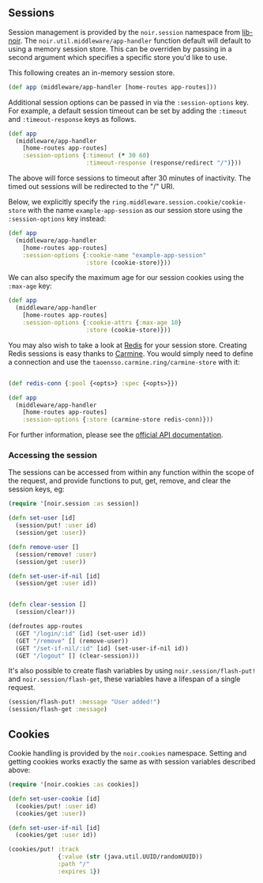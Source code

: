 ## Sessions

Session management is provided by the `noir.session` namespace from [lib-noir](https://github.com/noir-clojure/lib-noir).
The `noir.util.middleware/app-handler` function default will default to using a memory session
store. This can be overriden by passing in a second argument which specifies a specific store you'd like to use.

This following creates an in-memory session store.

```clojure
(def app (middleware/app-handler [home-routes app-routes]))
```

Additional session options can be passed in via the `:session-options` key. For example, a default session timeout can be set by adding the `:timeout` and `:timeout-response` keys as follows.

```clojure
(def app
  (middleware/app-handler
    [home-routes app-routes]
    :session-options {:timeout (* 30 60)
                      :timeout-response (response/redirect "/")}))
```

The above will force sessions to timeout after 30 minutes of inactivity. The timed out sessions will be redirected to the "/" URI.


Below, we explicitly specify the `ring.middleware.session.cookie/cookie-store` with the name `example-app-session` as our session store using the `:session-options` key instead:

```clojure
(def app
  (middleware/app-handler
    [home-routes app-routes]
    :session-options {:cookie-name "example-app-session"
                      :store (cookie-store)}))
```

We can also specify the maximum age for our session cookies using the `:max-age` key:

```clojure
(def app
  (middleware/app-handler
    [home-routes app-routes]
    :session-options {:cookie-attrs {:max-age 10}
                      :store (cookie-store)}))
```

You may also wish to take a look at [Redis](http://redis.io/) for your session store. Creating Redis sessions is easy thanks to [Carmine](https://github.com/ptaoussanis/carmine). You would simply need to define a connection and use the `taoensso.carmine.ring/carmine-store` with it:

```clojure

(def redis-conn {:pool {<opts>} :spec {<opts>}}) 

(def app
  (middleware/app-handler
    [home-routes app-routes]
    :session-options {:store (carmine-store redis-conn)}))
```

For further information, please see the [official API documentation](http://ptaoussanis.github.io/carmine/taoensso.carmine.ring.html).

### Accessing the session

The sessions can be accessed from within any function within the scope of the request,
and provide functions to put, get, remove, and clear the session keys, eg:

```clojure
(require '[noir.session :as session])

(defn set-user [id]
  (session/put! :user id)
  (session/get :user))

(defn remove-user []
  (session/remove! :user)
  (session/get :user))

(defn set-user-if-nil [id]
  (session/get :user id))


(defn clear-session []
  (session/clear!))

(defroutes app-routes
  (GET "/login/:id" [id] (set-user id))
  (GET "/remove" [] (remove-user))
  (GET "/set-if-nil/:id" [id] (set-user-if-nil id))
  (GET "/logout" [] (clear-session)))
```

It's also possible to create flash variables by using `noir.session/flash-put!`
and `noir.session/flash-get`, these variables have a lifespan of a single request.

```clojure
(session/flash-put! :message "User added!")
(session/flash-get :message)
```

## Cookies

Cookie handling is provided by the `noir.cookies` namespace. Setting and getting
cookies works exactly the same as with session variables described above:

```clojure
(require '[noir.cookies :as cookies])

(defn set-user-cookie [id]
  (cookies/put! :user id)
  (cookies/get :user))

(defn set-user-if-nil [id]
  (cookies/get :user id))

(cookies/put! :track
              {:value (str (java.util.UUID/randomUUID))
              :path "/"
              :expires 1})
```
